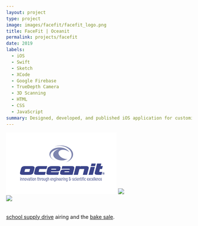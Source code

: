 ```yaml
---
layout: project
type: project
image: images/facefit/facefit_logo.png
title: FaceFit | Oceanit
permalink: projects/facefit
date: 2019
labels:
  - iOS
  - Swift
  - Sketch
  - XCode
  - Google Firebase
  - TrueDepth Camera
  - 3D Scanning
  - HTML
  - CSS
  - JavaScript
summary: Designed, developed, and published iOS application for customized aviation masks for military pilots as a Commercialization Intern with Oceanit.
---
```

<img class class="ui medium right floated rounded image" src="../images/oceanit/oceanit_logo.png">

<img src="../images/oceanit/oceanit_bake_sale.png">

<br>
<img class class="ui medium left floated rounded image" src="../images/oceanit/oceanit_school_supply_drive.jpg">
<br>
<br>

[school supply drive](http://www.oceanit.com/news/intern-outreach-for-hawaii-schoolchildren) airing and the [bake sale]().
